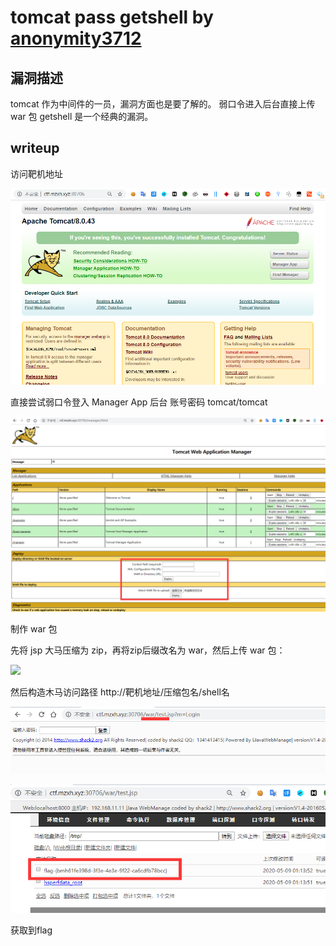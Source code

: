 # tomcat pass getshell by [anonymity3712](https://github.com/anonymity3712)

## 漏洞描述

tomcat 作为中间件的一员，漏洞方面也是要了解的。
弱口令进入后台直接上传 war 包 getshell 是一个经典的漏洞。

## writeup

访问靶机地址

![](./20200509093439.png)

直接尝试弱口令登入 Manager App 后台 账号密码 tomcat/tomcat

![](./20200509093752.png)

制作 war 包

先将 jsp 大马压缩为 zip，再将zip后缀改名为 war，然后上传 war 包：

![](http://picture.mzxh.xyz/20200509094242.png)

然后构造木马访问路径 http://靶机地址/压缩包名/shell名

![](./20200509094309.png)

![](./20200509094443.png)

获取到flag


